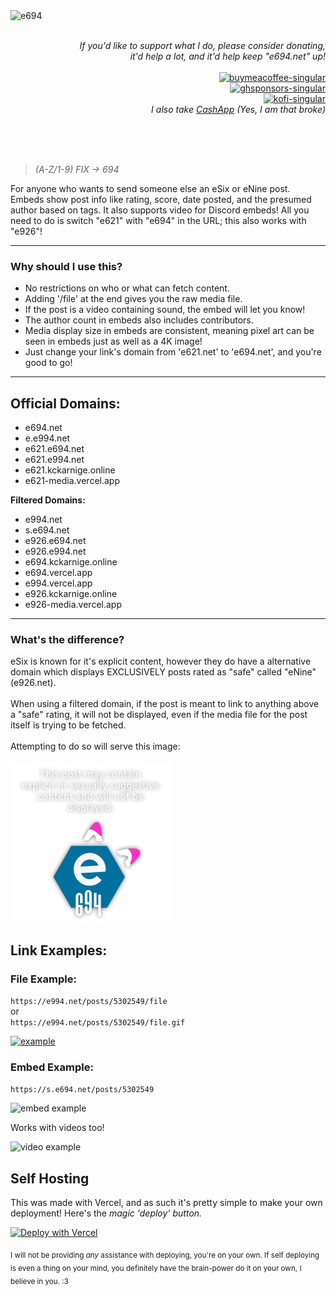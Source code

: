 <img  align="left" alt="e694" src="./public/icon.svg">

<p align="right">
  <br>
  <br>
  <i>If you'd like to support what I do, please consider donating,<br>it'd help a lot, and it'd help keep "e694.net" up!</i>
  <br>
  <br>
  <a href="https://www.buymeacoffee.com/kckarnige" target="_blank">
    <img alt="buymeacoffee-singular" height="40" src="https://cdn.jsdelivr.net/npm/@intergrav/devins-badges@3/assets/compact/donate/buymeacoffee-singular_vector.svg">
  </a>
  <br>
  <a href="https://github.com/sponsors/kckarnige" target="_blank">
    <img alt="ghsponsors-singular" height="40" src="https://cdn.jsdelivr.net/npm/@intergrav/devins-badges@3/assets/compact/donate/ghsponsors-singular_vector.svg">
  </a>
  <br>
  <a href="https://ko-fi.com/kckarnige" target="_blank">
    <img alt="kofi-singular" height="40" src="https://cdn.jsdelivr.net/npm/@intergrav/devins-badges@3/assets/compact/donate/kofi-singular_vector.svg">
  </a>
  <br>
  <i>I also take <a href="https://cash.app/$kckarnige">CashApp</a> (Yes, I am that broke)</i>
</p>

<br>
<br>
<br>

>*(A-Z/1-9) FIX -> 694*

For anyone who wants to send someone else an eSix or eNine post. Embeds show post info like rating, score, date posted, and the presumed author based on tags. It also supports video for Discord embeds! All you need to do is switch "e621" with "e694" in the URL; this also works with "e926"!

----

### Why should I use this?

- No restrictions on who or what can fetch content.
- Adding '/file' at the end gives you the raw media file.
- If the post is a video containing sound, the embed will let you know!
- The author count in embeds also includes contributors.
- Media display size in embeds are consistent, meaning pixel art can be seen in embeds just as well as a 4K image!
- Just change your link's domain from 'e621.net' to 'e694.net', and you're good to go!

----

## Official Domains:

- e694.net
- e.e994.net
- e621.e694.net
- e621.e994.net
- e621.kckarnige.online
- e621-media.vercel.app

**Filtered Domains:**

- e994.net
- s.e694.net
- e926.e694.net
- e926.e994.net
- e694.kckarnige.online
- e694.vercel.app
- e994.vercel.app 
- e926.kckarnige.online
- e926-media.vercel.app
---
<h3>What's the difference?</h3>
eSix is known for it's explicit content, however they do have a alternative domain which displays EXCLUSIVELY posts rated as "safe" called "eNine" (e926.net).
<br><br>
When using a filtered domain, if the post is meant to link to anything above a "safe" rating, it will not be displayed, even if the media file for the post itself is trying to be fetched.
<br><br>
Attempting to do so will serve this image:
<br><br>
<img width="256px" src="./public/unsafe.png" />

## Link Examples:

### File Example:

`https://e994.net/posts/5302549/file`  
or  
`https://e994.net/posts/5302549/file.gif`

[![example](https://e994.net/posts/5302549/file)](https://e994.net/posts/5302549/file)

### Embed Example:

`https://s.e694.net/posts/5302549`

![embed example](https://s.e694.net/embed_example.png)

Works with videos too!

![video example](https://e694.net/video_example.png)

## Self Hosting

This was made with Vercel, and as such it's pretty simple to make your own deployment!
Here's the *magic 'deploy' button.*

<a href="https://vercel.com/new/clone?repository-url=https%3A%2F%2Fgithub.com%2Fkckarnige%2Fe694"><img src="https://vercel.com/button" alt="Deploy with Vercel"/></a>

<sub>I will not be providing *any* assistance with deploying, you're on your own. If self deploying is even a thing on your mind, you definitely have the brain-power do it on your own, I believe in you. :3</sub> 